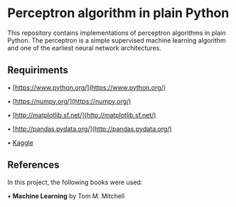 # Perceptron algorithm in plain Python
This repository contains implementations of perceptron algorithms in plain Python. 
The perceptron is a simple supervised machine learning algorithm and one of the earliest neural network architectures. 
## Requiriments
•   [https://www.python.org/](https://www.python.org/)

•   [https://numpy.org/](https://numpy.org/)

•   [http://matplotlib.sf.net/](http://matplotlib.sf.net/)

•   [http://pandas.pydata.org/](http://pandas.pydata.org/)

•   [Kaggle](https://www.kaggle.com/) 
## References

In this project, the following books were used:

•  **Machine Learning** by Tom M. Mitchell

